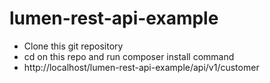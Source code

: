 # lumen-rest-api-example

<ul>
<li>Clone this git repository</li>
<li>cd on this repo and run composer install command</li>
<li>http://localhost/lumen-rest-api-example/api/v1/customer</li>
</ul>

